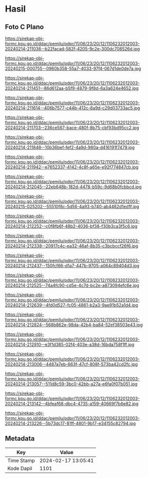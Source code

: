 # Hasil

## Foto C Plano

https://sirekap-obj-formc.kpu.go.id/ddac/pemilu/pdpr/11/06/23/20/12/1106232012003-20240214-211036--b22facad-582f-4205-9c2e-300dc708526d.jpg

https://sirekap-obj-formc.kpu.go.id/ddac/pemilu/pdpr/11/06/23/20/12/1106232012003-20240215-000755--0960b358-55a7-4033-97f4-067d1de0de7a.jpg

https://sirekap-obj-formc.kpu.go.id/ddac/pemilu/pdpr/11/06/23/20/12/1106232012003-20240214-211451--86d612aa-b5f9-4879-9f8d-6a3a624e4652.jpg

https://sirekap-obj-formc.kpu.go.id/ddac/pemilu/pdpr/11/06/23/20/12/1106232012003-20240214-211614--406b7577-c44b-412c-8a9d-c29d03733ac5.jpg

https://sirekap-obj-formc.kpu.go.id/ddac/pemilu/pdpr/11/06/23/20/12/1106232012003-20240214-211703--236ce567-bace-480f-8b75-cbf93bd95cc2.jpg

https://sirekap-obj-formc.kpu.go.id/ddac/pemilu/pdpr/11/06/23/20/12/1106232012003-20240214-211848--10b36bef-fef2-4a9d-980a-d416191f7479.jpg

https://sirekap-obj-formc.kpu.go.id/ddac/pemilu/pdpr/11/06/23/20/12/1106232012003-20240214-211942--e7652337-4142-4c8f-a65e-e92f774847cb.jpg

https://sirekap-obj-formc.kpu.go.id/ddac/pemilu/pdpr/11/06/23/20/12/1106232012003-20240214-212045--22eb648b-182d-4478-b59c-9d68b0fcbbcd.jpg

https://sirekap-obj-formc.kpu.go.id/ddac/pemilu/pdpr/11/06/23/20/12/1106232012003-20240215-025202--55510f8c-5d56-4a93-b740-ab4462d1ed1f.jpg

https://sirekap-obj-formc.kpu.go.id/ddac/pemilu/pdpr/11/06/23/20/12/1106232012003-20240214-212252--c0f8fb6f-48b2-4036-bf38-f30b3ca3f5c6.jpg

https://sirekap-obj-formc.kpu.go.id/ddac/pemilu/pdpr/11/06/23/20/12/1106232012003-20240214-212338--20917c4c-ea32-46af-8b35-c3bcbccf26f6.jpg

https://sirekap-obj-formc.kpu.go.id/ddac/pemilu/pdpr/11/06/23/20/12/1106232012003-20240214-212437--150fcf66-d1a7-447b-9705-a064c89404d3.jpg

https://sirekap-obj-formc.kpu.go.id/ddac/pemilu/pdpr/11/06/23/20/12/1106232012003-20240214-212525--74a4fc90-cd5e-4c7d-bc2e-a873094efc6e.jpg

https://sirekap-obj-formc.kpu.go.id/ddac/pemilu/pdpr/11/06/23/20/12/1106232012003-20240214-212639--4fd0d527-fc05-4861-b2a3-9ae91b52a1d4.jpg

https://sirekap-obj-formc.kpu.go.id/ddac/pemilu/pdpr/11/06/23/20/12/1106232012003-20240214-212824--568b862e-98da-42b4-ba84-52ef38503e43.jpg

https://sirekap-obj-formc.kpu.go.id/ddac/pemilu/pdpr/11/06/23/20/12/1106232012003-20240214-212910--e3f1d385-02f4-403e-a38d-16bda758f1ff.jpg

https://sirekap-obj-formc.kpu.go.id/ddac/pemilu/pdpr/11/06/23/20/12/1106232012003-20240214-213006--4487a7eb-663f-47cf-808f-573ba42cd2fc.jpg

https://sirekap-obj-formc.kpu.go.id/ddac/pemilu/pdpr/11/06/23/20/12/1106232012003-20240214-213057--511d8c59-3bc0-42bb-a27a-e6fa0f07b051.jpg

https://sirekap-obj-formc.kpu.go.id/ddac/pemilu/pdpr/11/06/23/20/12/1106232012003-20240214-213142--4bfeaf68-dbc4-4735-a159-40669f7b6e82.jpg

https://sirekap-obj-formc.kpu.go.id/ddac/pemilu/pdpr/11/06/23/20/12/1106232012003-20240214-213226--5b73dc17-81ff-4801-9b17-e34155c82794.jpg


## Metadata

| Key        | Value               |
| ---------- | ------------------- |
| Time Stamp | 2024-02-17 13:05:41 |
| Kode Dapil | 1101                |



